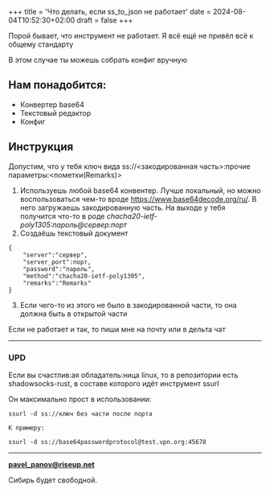 +++
title = 'Что делать, если ss_to_json не работает'
date = 2024-08-04T10:52:30+02:00
draft = false
+++

Порой бывает, что инструмент не работает. Я всё ещё не привёл всё к общему стандарту

В этом случае ты можешь собрать конфиг вручную

## Нам понадобится:

- Конвертер base64
- Текстовый редактор
- Конфиг

## Инструкция

Допустим, что у тебя ключ вида ss://<закодированная часть>:прочие параметры:<пометки(Remarks)>
1. Используешь любой base64 конвентер. Лучше локальный, но можно воспользоваться чем-то вроде https://www.base64decode.org/ru/. В него загружаешь закодированную часть. На выходе у тебя получится что-то в роде *chacha20-ietf-poly1305:пароль@сервер:порт*
2. Создаёшь текстовый документ
```
{
	"server":"сервер",
	"server_port":порт,
	"password":"пароль",
	"method":"chacha20-ietf-poly1305",
	"remarks":"Remarks"
}
```
3. Если чего-то из этого не было в закодированной части, то она должна быть в открытой части

Если не работает и так, то пиши мне на почту или в дельта чат

---
### UPD

Если вы счастлив:ая обладатель:ница linux, то в репозитории есть shadowsocks-rust, в составе которого идёт инструмент ssurl

Он максимально прост в использовании:
```
ssurl -d ss://ключ без части после порта

К примеру:

ssurl -d ss://base64passwordprotocol@test.vpn.org:45678
```
---

**pavel_panov@riseup.net**

Сибирь будет свободной.
